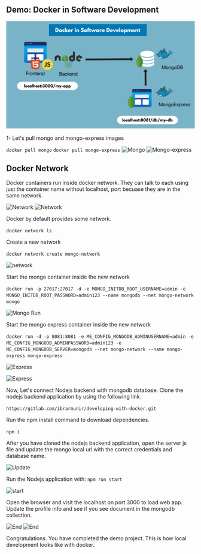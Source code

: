 ## Demo: Docker in Software Development

![Diagram](./images/image-1.png)

1- Let's pull mongo and mongo-express images

```docker pull mongo```
```docker pull mongo-express```
![Mongo](./images/image-4.png)
![Mongo-express](./images/image-5.png)

## Docker Network

Docker containers run inside docker network. They can talk to each using just the container name without localhost, port becuase they are in the same network.

![Network](./images/image-2.png)
![Network](./images/image-3.png)

Docker by default provides some network.

```docker network ls```

Create a new network 

```docker network create mongo-network```

![network](./images/image-6.png)

Start the mongo container inside the new network 

```docker run -p 27017:27017 -d -e MONGO_INITDB_ROOT_USERNAME=admin -e MONGO_INITDB_ROOT_PASSWORD=admin123 --name mongodb --net mongo-network mongo```

![Mongo Run](./images/image-7.png)

Start the mongo express container inside the new network 

```docker run -d -p 8081:8081 -e ME_CONFIG_MONGODB_ADMINUSERNAME=admin -e ME_CONFIG_MONGODB_ADMINPASSWORD=admin123 -e ME_CONFIG_MONGODB_SERVER=mongodb --net mongo-network --name mongo-express mongo-express```

![Express](./images/image-8.png)

![Express](./images/image-9.png)

Now, Let's connect Nodejs backend with mongodb database. Clone the nodejs backend application by using the following link.

```https://gitlab.com/ibrarmunir/developing-with-docker.git```

Run the npm install command to download dependencies.

```npm i```

After you have cloned the nodejs backend application, open the server js file and update the mongo local url with the correct credentials and database name.

![Update](./images/image-11.png)

Run the Nodejs application with:
```npm run start```

![start](./images/image-12.png)

Open the browser and visit the localhost on port 3000 to load web app. Update the profile info and see if you see document in the mongodb collection.

![End](./images/image-13.png)
![End](./images/image-14.png)

Congratulations. You have completed the demo project. This is how local development looks like with docker.